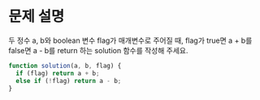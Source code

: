 # 문제 설명

두 정수 a, b와 boolean 변수 flag가 매개변수로 주어질 때, flag가 true면 a + b를 false면 a - b를 return 하는 solution 함수를 작성해 주세요.

``` javascript
function solution(a, b, flag) {
  if (flag) return a + b;
  else if (!flag) return a - b;
}
```